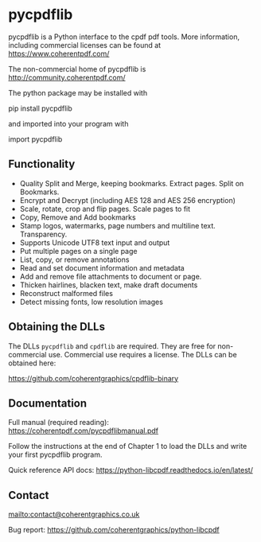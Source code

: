 # pycpdflib

pycpdflib is a Python interface to the cpdf pdf tools. More information,
including commercial licenses can be found at <https://www.coherentpdf.com/>

The non-commercial home of pycpdflib is <http://community.coherentpdf.com/>

The python package may be installed with

pip install pycpdflib

and imported into your program with

import pycpdflib


Functionality
-------------

* Quality Split and Merge, keeping bookmarks. Extract pages. Split on Bookmarks.
* Encrypt and Decrypt (including AES 128 and AES 256 encryption)
* Scale, rotate, crop and flip pages. Scale pages to fit
* Copy, Remove and Add bookmarks
* Stamp logos, watermarks, page numbers and multiline text. Transparency.
* Supports Unicode UTF8 text input and output
* Put multiple pages on a single page
* List, copy, or remove annotations
* Read and set document information and metadata
* Add and remove file attachments to document or page.
* Thicken hairlines, blacken text, make draft documents
* Reconstruct malformed files
* Detect missing fonts, low resolution images


Obtaining the DLLs
------------------

The DLLs `pycpdflib` and `cpdflib` are required. They are free for
non-commercial use. Commercial use requires a license. The DLLs can be obtained
here:

<https://github.com/coherentgraphics/cpdflib-binary>


Documentation
-------------

Full manual (required reading): <https://coherentpdf.com/pycpdflibmanual.pdf>

Follow the instructions at the end of Chapter 1 to load the DLLs and write your
first pycpdflib program.

Quick reference API docs: <https://python-libcpdf.readthedocs.io/en/latest/>


Contact
-------

<mailto:contact@coherentgraphics.co.uk>

Bug report: <https://github.com/coherentgraphics/python-libcpdf>
